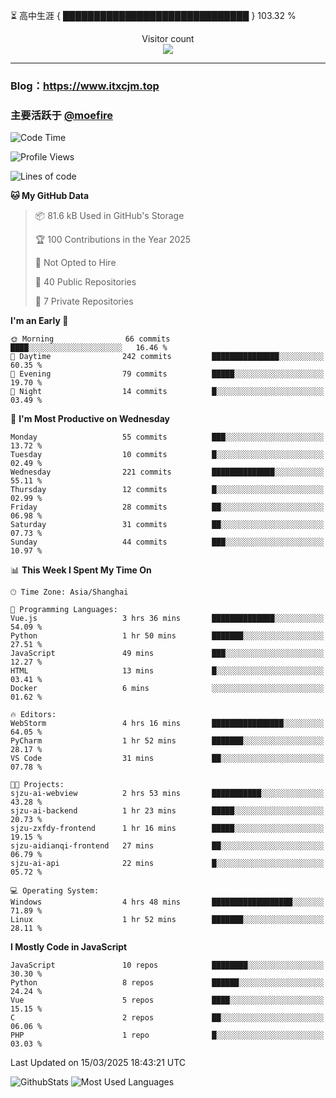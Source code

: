 ⏳ 高中生涯 { ██████████████████████████████ } 103.32 %
<p align="center"> 
  Visitor count<br>
  <img src="https://profile-counter.glitch.me/itxcjm/count.svg" />
</p>

---
### Blog：https://www.itxcjm.top
### 主要活跃于 [@moefire](https://github.com/moefire)
<!--START_SECTION:waka-->
![Code Time](http://img.shields.io/badge/Code%20Time-52%20hrs%2041%20mins-blue)

![Profile Views](http://img.shields.io/badge/Profile%20Views-0-blue)

![Lines of code](https://img.shields.io/badge/From%20Hello%20World%20I%27ve%20Written-794.7%20thousand%20lines%20of%20code-blue)

**🐱 My GitHub Data** 

> 📦 81.6 kB Used in GitHub's Storage 
 > 
> 🏆 100 Contributions in the Year 2025
 > 
> 🚫 Not Opted to Hire
 > 
> 📜 40 Public Repositories 
 > 
> 🔑 7 Private Repositories 
 > 
**I'm an Early 🐤** 

```text
🌞 Morning                66 commits          ████░░░░░░░░░░░░░░░░░░░░░   16.46 % 
🌆 Daytime                242 commits         ███████████████░░░░░░░░░░   60.35 % 
🌃 Evening                79 commits          █████░░░░░░░░░░░░░░░░░░░░   19.70 % 
🌙 Night                  14 commits          █░░░░░░░░░░░░░░░░░░░░░░░░   03.49 % 
```
📅 **I'm Most Productive on Wednesday** 

```text
Monday                   55 commits          ███░░░░░░░░░░░░░░░░░░░░░░   13.72 % 
Tuesday                  10 commits          █░░░░░░░░░░░░░░░░░░░░░░░░   02.49 % 
Wednesday                221 commits         ██████████████░░░░░░░░░░░   55.11 % 
Thursday                 12 commits          █░░░░░░░░░░░░░░░░░░░░░░░░   02.99 % 
Friday                   28 commits          ██░░░░░░░░░░░░░░░░░░░░░░░   06.98 % 
Saturday                 31 commits          ██░░░░░░░░░░░░░░░░░░░░░░░   07.73 % 
Sunday                   44 commits          ███░░░░░░░░░░░░░░░░░░░░░░   10.97 % 
```


📊 **This Week I Spent My Time On** 

```text
🕑︎ Time Zone: Asia/Shanghai

💬 Programming Languages: 
Vue.js                   3 hrs 36 mins       ██████████████░░░░░░░░░░░   54.09 % 
Python                   1 hr 50 mins        ███████░░░░░░░░░░░░░░░░░░   27.51 % 
JavaScript               49 mins             ███░░░░░░░░░░░░░░░░░░░░░░   12.27 % 
HTML                     13 mins             █░░░░░░░░░░░░░░░░░░░░░░░░   03.41 % 
Docker                   6 mins              ░░░░░░░░░░░░░░░░░░░░░░░░░   01.62 % 

🔥 Editors: 
WebStorm                 4 hrs 16 mins       ████████████████░░░░░░░░░   64.05 % 
PyCharm                  1 hr 52 mins        ███████░░░░░░░░░░░░░░░░░░   28.17 % 
VS Code                  31 mins             ██░░░░░░░░░░░░░░░░░░░░░░░   07.78 % 

🐱‍💻 Projects: 
sjzu-ai-webview          2 hrs 53 mins       ███████████░░░░░░░░░░░░░░   43.28 % 
sjzu-ai-backend          1 hr 23 mins        █████░░░░░░░░░░░░░░░░░░░░   20.73 % 
sjzu-zxfdy-frontend      1 hr 16 mins        █████░░░░░░░░░░░░░░░░░░░░   19.15 % 
sjzu-aidianqi-frontend   27 mins             ██░░░░░░░░░░░░░░░░░░░░░░░   06.79 % 
sjzu-ai-api              22 mins             █░░░░░░░░░░░░░░░░░░░░░░░░   05.72 % 

💻 Operating System: 
Windows                  4 hrs 48 mins       ██████████████████░░░░░░░   71.89 % 
Linux                    1 hr 52 mins        ███████░░░░░░░░░░░░░░░░░░   28.11 % 
```

**I Mostly Code in JavaScript** 

```text
JavaScript               10 repos            ████████░░░░░░░░░░░░░░░░░   30.30 % 
Python                   8 repos             ██████░░░░░░░░░░░░░░░░░░░   24.24 % 
Vue                      5 repos             ████░░░░░░░░░░░░░░░░░░░░░   15.15 % 
C                        2 repos             ██░░░░░░░░░░░░░░░░░░░░░░░   06.06 % 
PHP                      1 repo              █░░░░░░░░░░░░░░░░░░░░░░░░   03.03 % 
```




 Last Updated on 15/03/2025 18:43:21 UTC
<!--END_SECTION:waka-->
![GithubStats](https://github-readme-stats-blue-three.vercel.app/api?username=itxcjm&show_icons=true&theme=light&layout=compact&locale=cn&include_all_commits=true&count_private=true&role=OWNER,ORGANIZATION_MEMBER,COLLABORATOR)
![Most Used Languages](https://github-readme-stats-blue-three.vercel.app/api/top-langs/?username=itxcjm&theme=light&layout=compact&count_private=true&role=OWNER,ORGANIZATION_MEMBER,COLLABORATOR)
